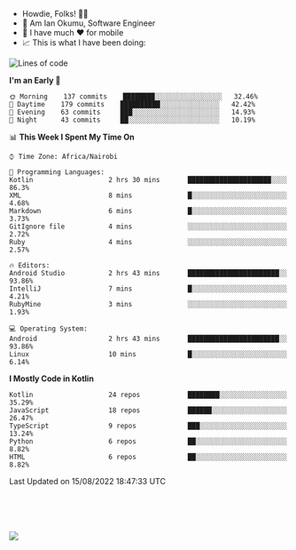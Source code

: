 
* Howdie, Folks! 👋🤓
* 🤪 Am Ian Okumu, Software Engineer
* 📱 I have much ❤️ for mobile
* 📈 This is what I have been doing:
  
<!-- <a href="https://otsembo.github.io/OtsemboPortfolio/" style="margin-right:.5%; margin-top=.5%;">
  <img align="center" src="https://github-readme-stats.vercel.app/api/top-langs/?username=otsembo&layout=compact" />
</a> -->

<!--START_SECTION:waka-->
![Lines of code](https://img.shields.io/badge/From%20Hello%20World%20I%27ve%20Written-695%20Thousand%20lines%20of%20code-blue)

**I'm an Early 🐤** 

```text
🌞 Morning    137 commits    ████████░░░░░░░░░░░░░░░░░   32.46% 
🌆 Daytime    179 commits    ██████████░░░░░░░░░░░░░░░   42.42% 
🌃 Evening    63 commits     ███░░░░░░░░░░░░░░░░░░░░░░   14.93% 
🌙 Night      43 commits     ██░░░░░░░░░░░░░░░░░░░░░░░   10.19%

```


📊 **This Week I Spent My Time On** 

```text
⌚︎ Time Zone: Africa/Nairobi

💬 Programming Languages: 
Kotlin                   2 hrs 30 mins       █████████████████████░░░░   86.3% 
XML                      8 mins              █░░░░░░░░░░░░░░░░░░░░░░░░   4.68% 
Markdown                 6 mins              █░░░░░░░░░░░░░░░░░░░░░░░░   3.73% 
GitIgnore file           4 mins              ░░░░░░░░░░░░░░░░░░░░░░░░░   2.72% 
Ruby                     4 mins              ░░░░░░░░░░░░░░░░░░░░░░░░░   2.57%

🔥 Editors: 
Android Studio           2 hrs 43 mins       ███████████████████████░░   93.86% 
IntelliJ                 7 mins              █░░░░░░░░░░░░░░░░░░░░░░░░   4.21% 
RubyMine                 3 mins              ░░░░░░░░░░░░░░░░░░░░░░░░░   1.93%

💻 Operating System: 
Android                  2 hrs 43 mins       ███████████████████████░░   93.86% 
Linux                    10 mins             █░░░░░░░░░░░░░░░░░░░░░░░░   6.14%

```

**I Mostly Code in Kotlin** 

```text
Kotlin                   24 repos            ████████░░░░░░░░░░░░░░░░░   35.29% 
JavaScript               18 repos            ██████░░░░░░░░░░░░░░░░░░░   26.47% 
TypeScript               9 repos             ███░░░░░░░░░░░░░░░░░░░░░░   13.24% 
Python                   6 repos             ██░░░░░░░░░░░░░░░░░░░░░░░   8.82% 
HTML                     6 repos             ██░░░░░░░░░░░░░░░░░░░░░░░   8.82%

```



 Last Updated on 15/08/2022 18:47:33 UTC
<!--END_SECTION:waka-->

<br />
<br />
<br />
<br />
<a href="https://otsembo.com" style="margin-right:.5%; margin-top=.5%;">
  <img align="center" src="https://github-readme-stats.vercel.app/api?username=otsembo&&show_icons=true&theme=radical" />
</a>
<br />
  
  </div>
<!---
otsembo/otsembo is a ✨ special ✨ repository because its `README.md` (this file) appears on your GitHub profile.
You can click the Preview link to take a look at your changes.
--->
